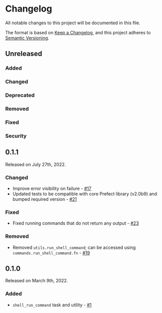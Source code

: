 # Changelog

All notable changes to this project will be documented in this file.

The format is based on [Keep a Changelog](https://keepachangelog.com/en/1.0.0/),
and this project adheres to [Semantic Versioning](https://semver.org/spec/v2.0.0.html).

## Unreleased

### Added

### Changed

### Deprecated

### Removed

### Fixed

### Security

## 0.1.1

Released on July 27th, 2022.

### Changed

- Improve error visibility on failure - [#17](https://github.com/PrefectHQ/prefect-shell/pull/17)
- Updated tests to be compatible with core Prefect library (v2.0b9) and bumped required version - [#21](https://github.com/PrefectHQ/prefect-shell/pull/21)

### Fixed
- Fixed running commands that do not return any output - [#23](https://github.com/PrefectHQ/prefect-shell/pull/23)

### Removed
- Removed `utils.run_shell_command`; can be accessed using `commands.run_shell_command.fn` - [#19](https://github.com/PrefectHQ/prefect-shell/pull/19)

## 0.1.0

Released on March 9th, 2022.

### Added

- `shell_run_command` task and utility - [#1](https://github.com/PrefectHQ/prefect-shell/pull/1)

